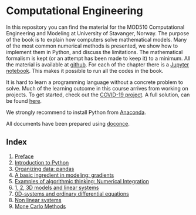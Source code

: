 # Computational Engineering
In this repository you can find the material for the MOD510 Computational Engineering and Modeling at University of Stavanger, Norway. The purpose of the book is to explain how computers solve mathematical models.
Many of the most common numerical methods is presented, we show how to implement them in Python, and discuss the limitations.
The mathematical formalism is kept (or an attempt has been made to keep it) to a minimum. All the material is available at
[github]("https://github.com/ahiorth/CompEngineering"). For each of the chapter there is a [Jupyter notebook](https://github.com/ahiorth/CompEngineering/tree/master/pub/chapters). This makes it possible to run all the codes in the book.

It is hard to learn a programming language without a concrete problem to solve. Much of the learning outcome in this course arrives from working on projects. To get started, check out the [COVID-19 project](https://github.com/ahiorth/CompEngineering/tree/master/projects/covid19). A full solution, can be found [here](https://github.com/ahiorth/CompEngineering/blob/master/projects/covid19_solution/notebook/covid19_solution.ipynb).

We strongly recommend to install Python from [Anaconda](https://www.anaconda.com/). 

All documents have been prepared using [doconce](https://github.com/doconce/doconce).

## Index

1. [Preface](https://github.com/ahiorth/CompEngineering/blob/master/chapters/preface/notebook/preface.ipynb)
2. [Introduction to Python](https://github.com/ahiorth/CompEngineering/blob/master/chapters/python/notebook/main_python.ipynb)
3. [Organizing data: pandas](https://github.com/ahiorth/CompEngineering/blob/master/chapters/pandas/notebook/main_pandas.ipynb)
4. [A basic ingredient in modeling: gradients](https://github.com/ahiorth/CompEngineering/blob/master/chapters/taylor/notebook/main_taylor.ipynb)
5. [Examples of algorithmic thinking: Numerical Integration](https://github.com/ahiorth/CompEngineering/blob/master/chapters/numint/notebook/main_numint.ipynb)
6. [1, 2, 3D models and linear systems](https://github.com/ahiorth/CompEngineering/blob/master/chapters/lin/notebook/main_lin.ipynb)
7. [0D-systems and ordinary differential equations](https://github.com/ahiorth/CompEngineering/tree/master/chapters/ode/main_ode.ipynb)
8. [Non linear systems](https://github.com/ahiorth/CompEngineering/blob/master/chapters/nlin/notebook/main_nlin.ipynb)
9. [Mone Carlo Methods](https://github.com/ahiorth/CompEngineering/blob/master/chapters/mc/notebook/main_mc.ipynb)

